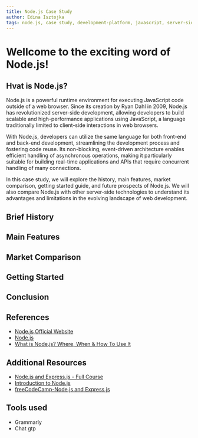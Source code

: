 ```yaml
---
title: Node.js Case Study
author: Edina Isztojka
tags: node.js, case study, development-platform, javascript, server-side, fornt-end, back-end
---
```


# Wellcome to the exciting word of Node.js!

## Hvat is Node.js?

Node.js is a powerful runtime environment for executing JavaScript code outside of a web browser. Since its creation by Ryan Dahl in 2009, Node.js has revolutionized server-side development, allowing developers to build scalable and high-performance applications using JavaScript, a language traditionally limited to client-side interactions in web browsers.

With Node.js, developers can utilize the same language for both front-end and back-end development, streamlining the development process and fostering code reuse. Its non-blocking, event-driven architecture enables efficient handling of asynchronous operations, making it particularly suitable for building real-time applications and APIs that require concurrent handling of many connections.

In this case study, we will explore the history, main features, market comparison, getting started guide, and future prospects of Node.js. We will also compare Node.js with other server-side technologies to understand its advantages and limitations in the evolving landscape of web development.

## Brief History

## Main Features

## Market Comparison

## Getting Started

## Conclusion

## References

- [Node.js Official Website](https://nodejs.org/)
- [Node.js](https://en.wikipedia.org/wiki/Node.js)
- [What is Node.js? Where, When & How To Use It](https://www.simform.com/blog/what-is-node-js/)

## Additional Resources

- [Node.js and Express.js - Full Course](https://www.youtube.com/watch?v=Oe421EPjeBE)
- [Introduction to Node.js](https://nodejs.dev/en/learn/)
- [freeCodeCamp-Node.js and Express.js](https://www.youtube.com/watch?v=Oe421EPjeBE)

## Tools used

- Grammarly
- Chat gtp

